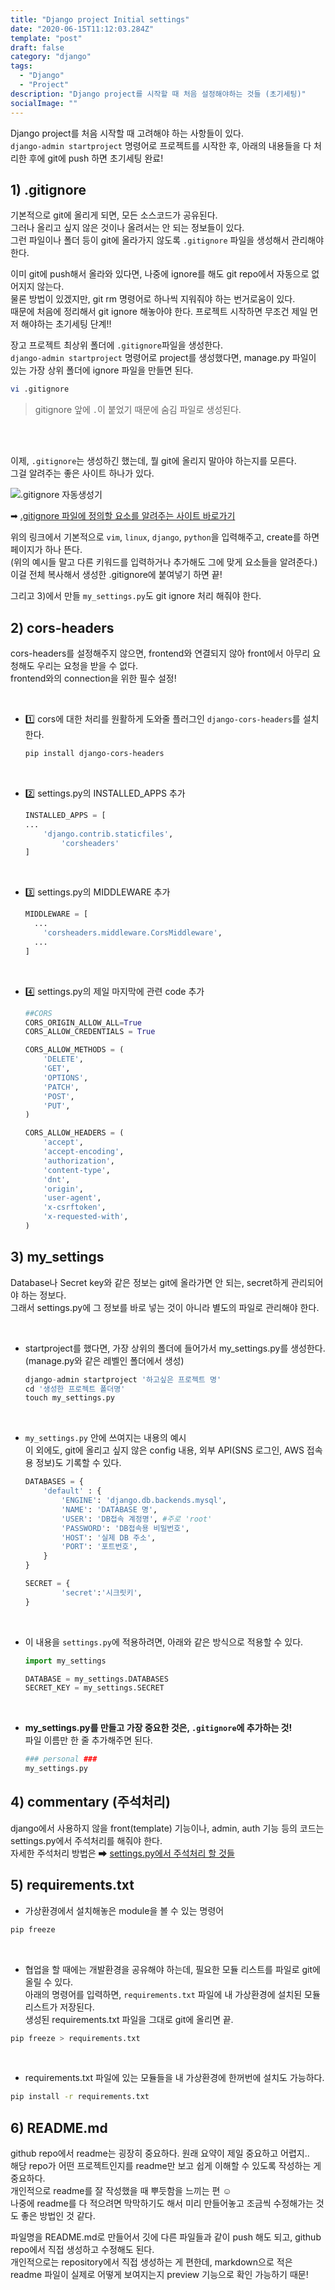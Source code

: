 ```yaml
---
title: "Django project Initial settings"
date: "2020-06-15T11:12:03.284Z"
template: "post"
draft: false
category: "django"
tags:
  - "Django"
  - "Project"
description: "Django project를 시작할 때 처음 설정해야하는 것들 (초기세팅)"
socialImage: ""
---
```


Django project를 처음 시작할 때 고려해야 하는 사항들이 있다.  
`django-admin startproject` 명령어로 프로젝트를 시작한 후, 아래의 내용들을 다 처리한 후에 git에 push 하면 초기세팅 완료!

## 1) .gitignore
기본적으로 git에 올리게 되면, 모든 소스코드가 공유된다.  
그러나 올리고 싶지 않은 것이나 올려서는 안 되는 정보들이 있다.  
그런 파일이나 폴더 등이 git에 올라가지 않도록 `.gitignore` 파일을 생성해서 관리해야 한다.

이미 git에 push해서 올라와 있다면, 나중에 ignore를 해도 git repo에서 자동으로 없어지지 않는다.  
물론 방법이 있겠지만, git rm 명령어로 하나씩 지워줘야 하는 번거로움이 있다.  
때문에 처음에 정리해서 git ignore 해놓아야 한다. 프로젝트 시작하면 무조건 제일 먼저 해야하는 초기세팅 단계!!

장고 프로젝트 최상위 폴더에 `.gitignore`파일을 생성한다.  
`django-admin startproject` 명령어로 project를 생성했다면, manage.py 파일이 있는 가장 상위 폴더에 ignore 파일을 만들면 된다.
```bash
vi .gitignore
```
> gitignore 앞에 `.`이 붙었기 때문에 숨김 파일로 생성된다.

<br>
<br>

이제, `.gitignore`는 생성하긴 했는데, 뭘 git에 올리지 말아야 하는지를 모른다.  
그걸 알려주는 좋은 사이트 하나가 있다.


![.gitignore 자동생성기](https://user-images.githubusercontent.com/53142539/84573167-c43c0e00-add9-11ea-80e9-c1ea1e70f0ea.png)

➡ [.gitignore 파일에 정의할 요소를 알려주는 사이트 바로가기](https://www.toptal.com/developers/gitignore)


위의 링크에서 기본적으로 `vim`, `linux`, `django`, `python`을 입력해주고, create를 하면 페이지가 하나 뜬다.  
(위의 예시들 말고 다른 키워드를 입력하거나 추가해도 그에 맞게 요소들을 알려준다.)  
이걸 전체 복사해서 생성한 .gitignore에 붙여넣기 하면 끝!

그리고 3)에서 만들 `my_settings.py`도 git ignore 처리 해줘야 한다.

## 2) cors-headers

cors-headers를 설정해주지 않으면, frontend와 연결되지 않아 front에서 아무리 요청해도 우리는 요청을 받을 수 없다.  
frontend와의 connection을 위한 필수 설정!

<br>

* :one: cors에 대한 처리를 원활하게 도와줄 플러그인 `django-cors-headers`를 설치한다.

  ```bash
  pip install django-cors-headers
  ```

<br>

* :two: settings.py의 INSTALLED_APPS 추가

  ```python
  INSTALLED_APPS = [
  ...
      'django.contrib.staticfiles',
		  'corsheaders'
  ]
  ```

<br>

* :three: settings.py의 MIDDLEWARE 추가

  ```python
  MIDDLEWARE = [
    ...
      'corsheaders.middleware.CorsMiddleware',
    ...
  ]
  ```

<br>

* :four: settings.py의 제일 마지막에 관련 code 추가

  ```python
  ##CORS
  CORS_ORIGIN_ALLOW_ALL=True
  CORS_ALLOW_CREDENTIALS = True

  CORS_ALLOW_METHODS = (
      'DELETE',
      'GET',
      'OPTIONS',
      'PATCH',
      'POST',
      'PUT',
  )

  CORS_ALLOW_HEADERS = (
      'accept',
      'accept-encoding',
      'authorization',
      'content-type',
      'dnt',
      'origin',
      'user-agent',
      'x-csrftoken',
      'x-requested-with',
  )
  ```

## 3) my_settings

Database나 Secret key와 같은 정보는 git에 올라가면 안 되는, secret하게 관리되어야 하는 정보다.  
그래서 settings.py에 그 정보를 바로 넣는 것이 아니라 별도의 파일로 관리해야 한다.  

<br>

* startproject를 했다면, 가장 상위의 폴더에 들어가서 my_settings.py를 생성한다. (manage.py와 같은 레벨인 폴더에서 생성)

  ```python
  django-admin startproject '하고싶은 프로젝트 명'
  cd '생성한 프로젝트 폴더명'
  touch my_settings.py
  ```

<br>

* `my_settings.py` 안에 쓰여지는 내용의 예시  
이 외에도, git에 올리고 싶지 않은 config 내용, 외부 API(SNS 로그인, AWS 접속용 정보)도 기록할 수 있다.

  ```python
  DATABASES = {
      'default' : {
          'ENGINE': 'django.db.backends.mysql',
          'NAME': 'DATABASE 명',
          'USER': 'DB접속 계정명', #주로 'root'
          'PASSWORD': 'DB접속용 비밀번호',
          'HOST': '실제 DB 주소',
          'PORT': '포트번호',
      }
  }

  SECRET = {
          'secret':'시크릿키',
  }
  ```

<br>

* 이 내용을 `settings.py`에 적용하려면, 아래와 같은 방식으로 적용할 수 있다.

  ```python
  import my_settings

  DATABASE = my_settings.DATABASES
  SECRET_KEY = my_settings.SECRET
  ```

<br>

* **my_settings.py를 만들고 가장 중요한 것은, `.gitignore`에 추가하는 것!**  
파일 이름만 한 줄 추가해주면 된다.

  ```python
  ### personal ###
  my_settings.py
  ```


## 4) commentary (주석처리)

django에서 사용하지 않을 front(template) 기능이나, admin, auth 기능 등의 코드는 settings.py에서 주석처리를 해줘야 한다.  
자세한 주석처리 방법은 ➡ [settings.py에서 주석처리 할 것들](https://hong-dev.github.io/study/endpoint_1/)


## 5) requirements.txt
* 가상환경에서 설치해놓은 module을 볼 수 있는 명령어
```bash
pip freeze
```

<br>

* 협업을 할 때에는 개발환경을 공유해야 하는데, 필요한 모듈 리스트를 파일로 git에 올릴 수 있다.  
아래의 명령어를 입력하면, `requirements.txt` 파일에 내 가상환경에 설치된 모듈 리스트가 저장된다.  
생성된 requirements.txt 파일을 그대로 git에 올리면 끝.
```bash
pip freeze > requirements.txt
```

<br>

* requirements.txt 파일에 있는 모듈들을 내 가상환경에 한꺼번에 설치도 가능하다.
```bash
pip install -r requirements.txt
```

## 6) README.md
github repo에서 readme는 굉장히 중요하다. 원래 요약이 제일 중요하고 어렵지..  
해당 repo가 어떤 프로젝트인지를 readme만 보고 쉽게 이해할 수 있도록 작성하는 게 중요하다.  
개인적으로 readme를 잘 작성했을 때 뿌듯함을 느끼는 편 :relaxed:  
나중에 readme를 다 적으려면 막막하기도 해서 미리 만들어놓고 조금씩 수정해가는 것도 좋은 방법인 것 같다.

파일명을 README.md로 만들어서 깃에 다른 파일들과 같이 push 해도 되고, github repo에서 직접 생성하고 수정해도 된다.  
개인적으로는 repository에서 직접 생성하는 게 편한데, markdown으로 적은 readme 파일이 실제로 어떻게 보여지는지 preview 기능으로 확인 가능하기 때문!